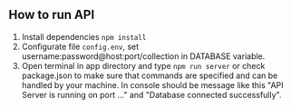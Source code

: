 ## How to run API
1. Install dependencies ```npm install```
2. Configurate file ```config.env```, set username:password@host:port/collection in DATABASE variable.
3. Open terminal in app directory and type ```npm run server``` or check package.json to make sure that commands are specified and can be handled by your machine. In console should be message like this "API Server is running on port ..." and "Database connected successfully".
